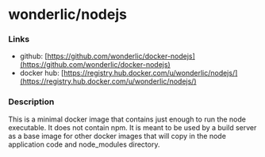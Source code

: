 # wonderlic/nodejs

### Links

* github: [https://github.com/wonderlic/docker-nodejs](https://github.com/wonderlic/docker-nodejs)
* docker hub: [https://registry.hub.docker.com/u/wonderlic/nodejs/](https://registry.hub.docker.com/u/wonderlic/nodejs/)

### Description

This is a minimal docker image that contains just enough to run the node executable.
It does not contain npm.
It is meant to be used by a build server as a base image for other docker images that will copy in the node application code and node_modules directory.
